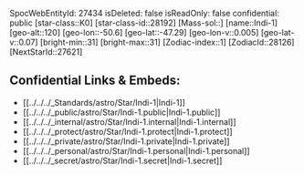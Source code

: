 ﻿---
location: [-47.29,50.6,120]
type: Star
tags:
- astro/Star

---
SpocWebEntityId: 27434
isDeleted: false
isReadOnly: false
confidential: public
[star-class::K0]
[star-class-id::28192]
[Mass-sol::]
[name::Indi-1]
[geo-alt::120]
[geo-lon::-50.6]
[geo-lat::-47.29]
[geo-lon-v::0.005]
[geo-lat-v::0.07]
[bright-min::31]
[bright-max::31]
[Zodiac-index::1]
[ZodiacId::28126]
[NextStarId::27621]



## Confidential Links & Embeds: 
- [[../../../_Standards/astro/Star/Indi-1|Indi-1]] 
- [[../../../_public/astro/Star/Indi-1.public|Indi-1.public]] 
- [[../../../_internal/astro/Star/Indi-1.internal|Indi-1.internal]] 
- [[../../../_protect/astro/Star/Indi-1.protect|Indi-1.protect]] 
- [[../../../_private/astro/Star/Indi-1.private|Indi-1.private]] 
- [[../../../_personal/astro/Star/Indi-1.personal|Indi-1.personal]] 
- [[../../../_secret/astro/Star/Indi-1.secret|Indi-1.secret]]

